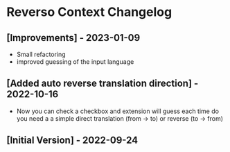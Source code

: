 # Reverso Context Changelog

## [Improvements] - 2023-01-09

- Small refactoring
- improved guessing of the input language

## [Added auto reverse translation direction] - 2022-10-16

- Now you can check a checkbox and extension will guess each time do you need a a simple direct translation (from -> to) or reverse (to -> from)

## [Initial Version] - 2022-09-24
